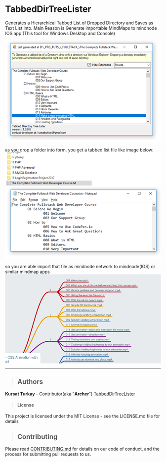 # TabbedDirTreeLister
Generates a Hierarchical Tabbed List of Dropped Directory and Saves as Text List into. Main Reason is Generate importable MindMaps to mindnode IOS app (This tool for Windows Desktop and Console)

![Preview1](./img1.PNG)


as you drop a folder into form. you get a tabbed list file like image below:
![Preview2](./img2.PNG)

so you are able import that file as mindnode network to mindnode(IOS) or similar mindmap apps
![Preview3](./img3.PNG)

---
>## Authors
  **Kursat Turkay** - Contributor(aka "**Archer**") [TabbedDirTreeLister](https://github.com/kursatturkay/TabbedDirTreeLister)


>#### License
This project is licensed under the MIT License - see the LICENSE.md file for details

>
>## Contributing

Please read [CONTRIBUTING.md](https://github.com/kursatturkay/TabbedDirTreeLister/blob/master/CONTRIBUTING.md) for details on our code of conduct, and the process for submitting pull requests to us.